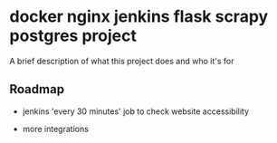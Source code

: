 
# docker nginx jenkins flask scrapy postgres project

A brief description of what this project does and who it's for





## Roadmap

- jenkins 'every 30 minutes' job to check website accessibility

- more integrations

